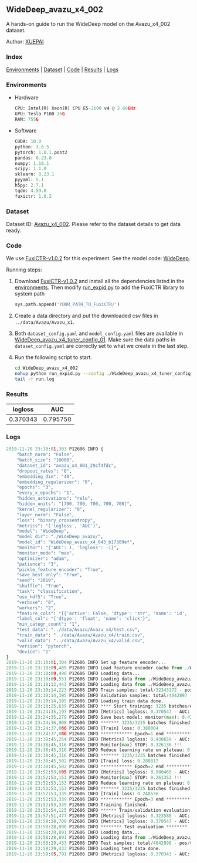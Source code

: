 ## WideDeep_avazu_x4_002

A hands-on guide to run the WideDeep model on the Avazu_x4_002 dataset.

Author: [XUEPAI](https://github.com/xue-pai)

### Index
[Environments](#Environments) | [Dataset](#Dataset) | [Code](#Code) | [Results](#Results) | [Logs](#Logs)

### Environments
+ Hardware

  ```python
  CPU: Intel(R) Xeon(R) CPU E5-2690 v4 @ 2.60GHz
  GPU: Tesla P100 16G
  RAM: 755G

  ```

+ Software

  ```python
  CUDA: 10.0
  python: 3.6.5
  pytorch: 1.0.1.post2
  pandas: 0.23.0
  numpy: 1.18.1
  scipy: 1.1.0
  sklearn: 0.23.1
  pyyaml: 5.1
  h5py: 2.7.1
  tqdm: 4.59.0
  fuxictr: 1.0.2
  ```

### Dataset
Dataset ID: [Avazu_x4_002](https://github.com/openbenchmark/BARS/blob/master/ctr_prediction/datasets/Avazu/README.md#Avazu_x4_002). Please refer to the dataset details to get data ready.

### Code

We use [FuxiCTR-v1.0.2](https://github.com/xue-pai/FuxiCTR/tree/v1.0.2) for this experiment. See the model code: [WideDeep](https://github.com/xue-pai/FuxiCTR/blob/v1.0.2/fuxictr/pytorch/models/WideDeep.py).

Running steps:

1. Download [FuxiCTR-v1.0.2](https://github.com/xue-pai/FuxiCTR/archive/refs/tags/v1.0.2.zip) and install all the dependencies listed in the [environments](#environments). Then modify [run_expid.py](./run_expid.py#L5) to add the FuxiCTR library to system path
    
    ```python
    sys.path.append('YOUR_PATH_TO_FuxiCTR/')
    ```

2. Create a data directory and put the downloaded csv files in `../data/Avazu/Avazu_x1`.

3. Both `dataset_config.yaml` and `model_config.yaml` files are available in [WideDeep_avazu_x4_tuner_config_01](./WideDeep_avazu_x4_tuner_config_01). Make sure the data paths in `dataset_config.yaml` are correctly set to what we create in the last step.

4. Run the following script to start.

    ```bash
    cd WideDeep_avazu_x4_002
    nohup python run_expid.py --config ./WideDeep_avazu_x4_tuner_config_01 --expid WideDeep_avazu_x4_043_23ffe850 --gpu 0 > run.log &
    tail -f run.log
    ```

### Results

| logloss | AUC  |
|:--------------------:|:--------------------:|
| 0.370343 | 0.795750  |


### Logs
```python
2019-11-20 23:10:01,303 P12606 INFO {
    "batch_norm": "False",
    "batch_size": "10000",
    "dataset_id": "avazu_x4_001_29cf4fdc",
    "dropout_rates": "0",
    "embedding_dim": "40",
    "embedding_regularizer": "0",
    "epochs": "3",
    "every_x_epochs": "1",
    "hidden_activations": "relu",
    "hidden_units": "[700, 700, 700, 700, 700]",
    "kernel_regularizer": "0",
    "layer_norm": "False",
    "loss": "binary_crossentropy",
    "metrics": "['logloss', 'AUC']",
    "model": "WideDeep",
    "model_dir": "./WideDeep_avazu/",
    "model_id": "WideDeep_avazu_x4_043_b17389ef",
    "monitor": "{'AUC': 1, 'logloss': -1}",
    "monitor_mode": "max",
    "optimizer": "adam",
    "patience": "3",
    "pickle_feature_encoder": "True",
    "save_best_only": "True",
    "seed": "2019",
    "shuffle": "True",
    "task": "classification",
    "use_hdf5": "True",
    "verbose": "0",
    "workers": "2",
    "feature_cols": "[{'active': False, 'dtype': 'str', 'name': 'id', 'type': 'categorical'}, {'active': True, 'dtype': 'str', 'name': 'hour', 'preprocess': 'convert_hour', 'type': 'categorical'}, {'active': True, 'dtype': 'str', 'name': ['C1', 'banner_pos', 'site_id', 'site_domain', 'site_category', 'app_id', 'app_domain', 'app_category', 'device_id', 'device_ip', 'device_model', 'device_type', 'device_conn_type', 'C14', 'C15', 'C16', 'C17', 'C18', 'C19', 'C20', 'C21'], 'type': 'categorical'}, {'active': True, 'dtype': 'str', 'name': 'weekday', 'preprocess': 'convert_weekday', 'type': 'categorical'}, {'active': True, 'dtype': 'str', 'name': 'weekend', 'preprocess': 'convert_weekend', 'type': 'categorical'}]",
    "label_col": "{'dtype': 'float', 'name': 'click'}",
    "min_categr_count": "1",
    "test_data": "../data/Avazu/Avazu_x4/test.csv",
    "train_data": "../data/Avazu/Avazu_x4/train.csv",
    "valid_data": "../data/Avazu/Avazu_x4/valid.csv",
    "version": "pytorch",
    "device": "1"
}
2019-11-20 23:10:01,304 P12606 INFO Set up feature encoder...
2019-11-20 23:10:09,489 P12606 INFO Load feature encoder cache from ./WideDeep_avazu/avazu_x4_001_29cf4fdc/feature_encoder.pkl
2019-11-20 23:10:09,490 P12606 INFO Loading data...
2019-11-20 23:10:09,551 P12606 INFO Loading data from ./WideDeep_avazu/avazu_x4_001_29cf4fdc/train.hdf5
2019-11-20 23:10:12,443 P12606 INFO Loading data from ./WideDeep_avazu/avazu_x4_001_29cf4fdc/valid.hdf5
2019-11-20 23:10:14,223 P12606 INFO Train samples: total/32343172 - pos/5492052 - neg/26851120 - ratio/16.98%
2019-11-20 23:10:14,395 P12606 INFO Validation samples: total/4042897 - pos/686507 - neg/3356390 - ratio/16.98%
2019-11-20 23:10:14,395 P12606 INFO Loading train data done.
2019-11-20 23:10:25,639 P12606 INFO **** Start training: 3235 batches/epoch ****
2019-11-20 23:24:35,197 P12606 INFO [Metrics] logloss: 0.370547 - AUC: 0.795432
2019-11-20 23:24:35,279 P12606 INFO Save best model: monitor(max): 0.424886
2019-11-20 23:24:36,908 P12606 INFO ******* 3235/3235 batches finished *******
2019-11-20 23:24:37,086 P12606 INFO [Train] loss: 0.380004
2019-11-20 23:24:37,086 P12606 INFO ************ Epoch=1 end ************
2019-11-20 23:38:45,254 P12606 INFO [Metrics] logloss: 0.430659 - AUC: 0.756795
2019-11-20 23:38:45,316 P12606 INFO Monitor(max) STOP: 0.326136 !!!
2019-11-20 23:38:45,316 P12606 INFO Reduce learning rate on plateau: 0.000100
2019-11-20 23:38:45,316 P12606 INFO ******* 3235/3235 batches finished *******
2019-11-20 23:38:45,502 P12606 INFO [Train] loss: 0.288817
2019-11-20 23:38:45,502 P12606 INFO ************ Epoch=2 end ************
2019-11-20 23:52:53,095 P12606 INFO [Metrics] logloss: 0.500465 - AUC: 0.761818
2019-11-20 23:52:53,153 P12606 INFO Monitor(max) STOP: 0.261353 !!!
2019-11-20 23:52:53,153 P12606 INFO Reduce learning rate on plateau: 0.000010
2019-11-20 23:52:53,153 P12606 INFO ******* 3235/3235 batches finished *******
2019-11-20 23:52:53,339 P12606 INFO [Train] loss: 0.248536
2019-11-20 23:52:53,339 P12606 INFO ************ Epoch=3 end ************
2019-11-20 23:52:53,339 P12606 INFO Training finished.
2019-11-20 23:52:54,125 P12606 INFO ****** Train/validation evaluation ******
2019-11-20 23:57:51,477 P12606 INFO [Metrics] logloss: 0.323588 - AUC: 0.866457
2019-11-20 23:58:28,700 P12606 INFO [Metrics] logloss: 0.370547 - AUC: 0.795432
2019-11-20 23:58:28,890 P12606 INFO ******** Test evaluation ********
2019-11-20 23:58:28,891 P12606 INFO Loading data...
2019-11-20 23:58:28,891 P12606 INFO Loading data from ./WideDeep_avazu/avazu_x4_001_29cf4fdc/test.hdf5
2019-11-20 23:58:29,433 P12606 INFO Test samples: total/4042898 - pos/686507 - neg/3356391 - ratio/16.98%
2019-11-20 23:58:29,433 P12606 INFO Loading test data done.
2019-11-20 23:59:05,791 P12606 INFO [Metrics] logloss: 0.370343 - AUC: 0.795750

```
